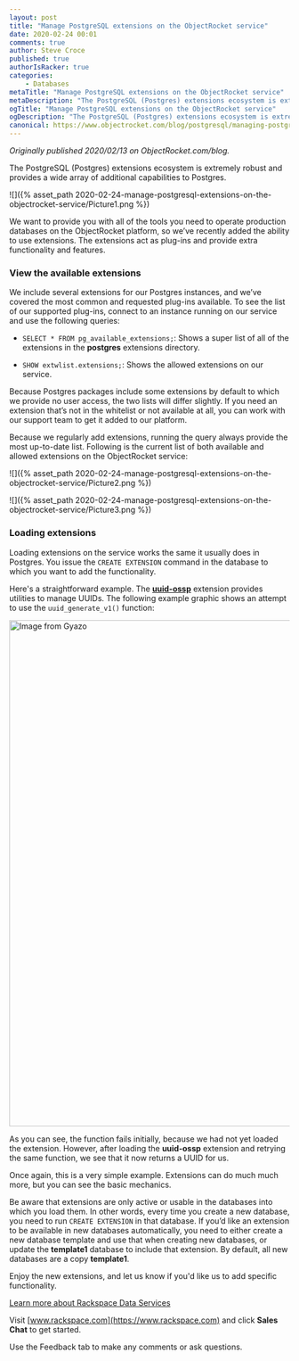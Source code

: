 ```yaml
---
layout: post
title: "Manage PostgreSQL extensions on the ObjectRocket service"
date: 2020-02-24 00:01
comments: true
author: Steve Croce
published: true
authorIsRacker: true
categories:
    - Databases
metaTitle: "Manage PostgreSQL extensions on the ObjectRocket service"
metaDescription: "The PostgreSQL (Postgres) extensions ecosystem is extremely robust and provides a wide array of additional capabilities to Postgres."
ogTitle: "Manage PostgreSQL extensions on the ObjectRocket service"
ogDescription: "The PostgreSQL (Postgres) extensions ecosystem is extremely robust and provides a wide array of additional capabilities to Postgres."
canonical: https://www.objectrocket.com/blog/postgresql/managing-postgresql-extensions-on-the-objectrocket-service/
---
```


*Originally published 2020/02/13 on ObjectRocket.com/blog.*

The PostgreSQL (Postgres) extensions ecosystem is extremely robust and provides
a wide array of additional capabilities to Postgres.

<!-- more -->

![]({% asset_path 2020-02-24-manage-postgresql-extensions-on-the-objectrocket-service/Picture1.png %})

We want to provide you with all of the tools you need to operate production
databases on the ObjectRocket platform, so we’ve recently added the ability to
use extensions. The extensions act as plug-ins and provide extra functionality
and features.

### View the available extensions

We include several extensions for our Postgres instances, and we’ve covered the
most common and requested plug-ins available. To see the list of our supported
plug-ins, connect to an instance running on our service and use the following
queries:

- ``SELECT * FROM pg_available_extensions;``: Shows a super list of all of the
  extensions in the **postgres** extensions directory.

- ``SHOW extwlist.extensions;``: Shows the allowed extensions on our service.

Because Postgres packages include some extensions by default to which we
provide no user access, the two lists will differ slightly. If you need an
extension that’s not in the whitelist or not available at all, you can work
with our support team to get it added to our platform.

Because we regularly add extensions, running the query always provide the most
up-to-date list. Following is the current list of both available and allowed
extensions on the ObjectRocket service:

![]({% asset_path 2020-02-24-manage-postgresql-extensions-on-the-objectrocket-service/Picture2.png %})

![]({% asset_path 2020-02-24-manage-postgresql-extensions-on-the-objectrocket-service/Picture3.png %})

### Loading extensions

Loading extensions on the service works the same it usually does in Postgres.
You issue the ``CREATE EXTENSION`` command in the database to which you want to
add the functionality.

Here's a straightforward example. The
**[uuid-ossp](https://www.postgresql.org/docs/current/uuid-ossp.html)**
extension provides utilities to manage UUIDs. The following example graphic
shows an attempt to use the ``uuid_generate_v1()`` function:

<a href="https://gyazo.com/19fc91c4582462e9296ada60b4a546fb"><img src="https://i.gyazo.com/19fc91c4582462e9296ada60b4a546fb.gif" alt="Image from Gyazo" width="908" /></a>

As you can see, the function fails initially, because we had not yet loaded
the extension. However, after loading the **uuid-ossp** extension and retrying
the same function, we see that it now returns a UUID for us.

Once again, this is a very simple example. Extensions can do much much more,
but you can see the basic mechanics.

Be aware that extensions are only active or usable in the databases into which
you load them. In other words, every time you create a new database, you need
to run ``CREATE EXTENSION`` in that database. If you’d like an extension to be
available in new databases automatically, you need to either create a new database
template and use that when creating new databases, or update the **template1**
database to include that extension. By default, all new databases are a copy
**template1**.

Enjoy the new extensions, and let us know if you'd like us to add specific
functionality.

<a class="cta purple" id="cta" href="https://www.rackspace.com/professional-services/data">Learn more about Rackspace Data Services</a>

Visit [www.rackspace.com](https://www.rackspace.com) and click **Sales Chat**
to get started.

Use the Feedback tab to make any comments or ask questions.
